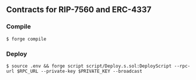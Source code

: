 ## Contracts for RIP-7560 and ERC-4337

### Compile

```shell
$ forge compile
```

### Deploy

```shell
$ source .env && forge script script/Deploy.s.sol:DeployScript --rpc-url $RPC_URL --private-key $PRIVATE_KEY --broadcast
```
